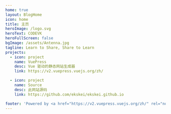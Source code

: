 ```yaml
---
home: true
layout: BlogHome
icon: home
title: 主页
heroImage: /logo.svg
heroText: CODEVK
heroFullScreen: false
bgImage: /assets/Antenna.jpg
tagline: Learn to Share, Share to Learn
projects:
  - icon: project
    name: VuePress
    desc: Vue 驱动的静态网站生成器
    link: https://v2.vuepress.vuejs.org/zh/

  - icon: project
    name: Source
    desc: 此网站源码
    link: https://github.com/ekskei/ekskei.github.io

footer: 'Powered by <a href="https://v2.vuepress.vuejs.org/zh/" rel="noopener noreferrer" target="_blank">VuePress</a> & <a href="https://theme-hope.vuejs.press/zh/" rel="noopener noreferrer" target="_blank">Hope</a>'
---
```

